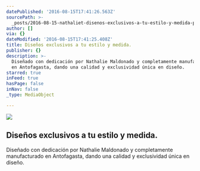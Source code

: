 ```yaml
---
datePublished: '2016-08-15T17:41:26.563Z'
sourcePath: >-
  _posts/2016-08-15-nathaliet-disenos-exclusivos-a-tu-estilo-y-medida-para-verte.md
author: []
via: {}
dateModified: '2016-08-15T17:41:25.408Z'
title: Diseños exclusivos a tu estilo y medida.
publisher: {}
description: >-
  Diseñado con dedicación por Nathalie Maldonado y completamente manufacturado
  en Antofagasta, dando una calidad y exclusividad única en diseño.
starred: true
inFeed: true
hasPage: false
inNav: false
_type: MediaObject

---
```

![](https://the-grid-user-content.s3-us-west-2.amazonaws.com/2a424da4-76d9-4f5d-8984-49484398e4e2.png)

## Diseños exclusivos a tu estilo y medida.

Diseñado con dedicación por Nathalie Maldonado y completamente manufacturado en Antofagasta, dando una calidad y exclusividad única en diseño.